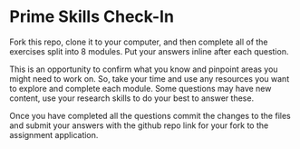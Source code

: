 # Prime Skills Check-In

Fork this repo, clone it to your computer, and then complete all of the exercises
split into 8 modules. Put your answers inline after each question.

This is an opportunity to confirm what you know and pinpoint areas you might
need to work on. So, take your time and use any resources you want to explore and
complete each module. Some questions may have new content, use your research skills
to do your best to answer these.

Once you have completed all the questions commit the changes to the files and submit your answers with the github repo link for your fork to the assignment application.
